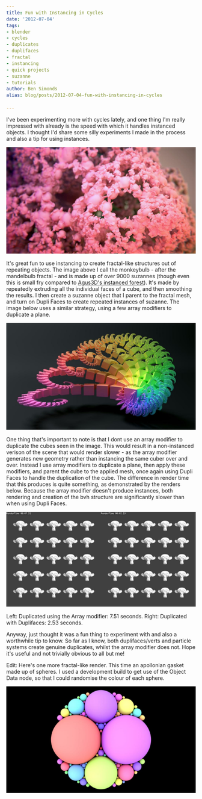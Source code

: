 ```yaml
---
title: Fun with Instancing in Cycles
date: '2012-07-04'
tags:
- blender
- cycles
- duplicates
- duplifaces
- fractal
- instancing
- quick projects
- suzanne
- tutorials
author: Ben Simonds
alias: blog/posts/2012-07-04-fun-with-instancing-in-cycles

---
```


I've been experimenting more with cycles lately, and one thing I'm really impressed with already is the speed with which it handles instanced objects. I thought I'd share some silly experiments I made in the process and also a tip for using instances.

![>< ><](/images/old/fractal1.jpg)


It's great fun to use instancing to create fractal-like structures out of repeating objects. The image above I call the monkeybulb - after the mandelbulb fractal - and is made up of over 9000 suzannes (though even this is small fry compared to [Agus3D's instanced forest](http://blenderartists.org/forum/showthread.php?249664)). It's made by repeatedly extruding all the individual faces of a cube, and then smoothing the results. I then create a suzanne object that I parent to the fractal mesh, and turn on Dupli Faces to create repeated instances of suzanne. The image below uses a similar strategy, using a few array modifiers to duplicate a plane.

![>< ><](/images/old/fractal2.jpg)


One thing that's important to note is that I dont use an array modifier to duplicate the cubes seen in the image. This would result in a non-instanced verison of the scene that would render slower - as the array modifier generates new geometry rather than instancing the same cuber over and over. Instead I use array modifiers to duplicate a plane, then apply these modifiers, and parent the cube to the applied mesh, once again using Dupli Faces to handle the duplication of the cube. The difference in render time that this produces is quite something, as demonstrated by the renders below. Because the array modifier doesn't produce instances, both rendering and creation of the bvh structure are significantly slower than when using Dupli Faces.

![>< ><](/images/old/instances.jpg)


Left: Duplicated using the Array modifier: 7.51 seconds. Right: Duplicated with Duplifaces: 2.53 seconds. 

Anyway, just thought it was a fun thing to experiment with and also a worthwhile tip to know. So far as I know, both duplifaces/verts and particle systems create genuine duplicates, whilst the array modifier does not. Hope it's useful and not trivially obvious to all but me!

Edit: Here's one more fractal-like render. This time an apollonian gasket made up of spheres. I used a development build to get use of the Object Data node, so that I could randomise the colour of each sphere.

![>< ><](/images/old/fractal3.jpg)

